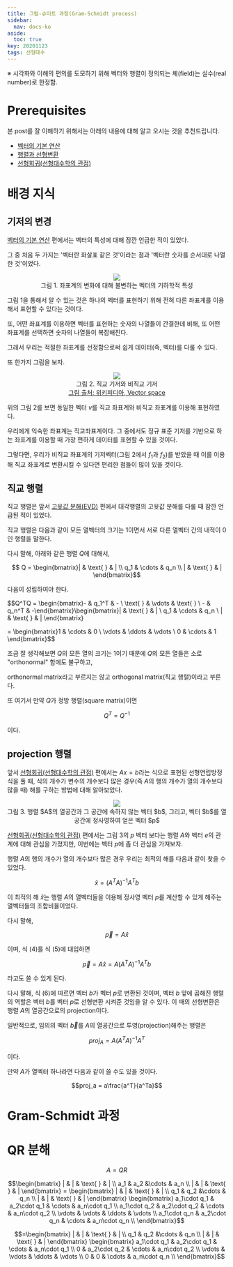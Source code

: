 ```yaml
---
title: 그람-슈미트 과정(Gram-Schmidt process)
sidebar:
  nav: docs-ko
aside:
  toc: true
key: 20201123
tags: 선형대수
---
```


※ 시각화와 이해의 편의를 도모하기 위해 벡터와 행렬이 정의되는 체(field)는 실수(real number)로 한정함.

# Prerequisites

본 post를 잘 이해하기 위해서는 아래의 내용에 대해 알고 오시는 것을 추천드립니다.

* [벡터의 기본 연산](https://angeloyeo.github.io/2020/09/07/basic_vector_operation.html)
* [행렬과 선형변환](https://angeloyeo.github.io/2019/07/15/Matrix_as_Linear_Transformation.html)
* [선형회귀(선형대수학의 관점)](https://angeloyeo.github.io/2020/08/24/linear_regression.html)

# 배경 지식

## 기저의 변경

[벡터의 기본 연산](https://angeloyeo.github.io/2020/09/07/basic_vector_operation.html) 편에서는 벡터의 특성에 대해 잠깐 언급한 적이 있었다.

그 중 처음 두 가지는 '벡터란 화살표 같은 것'이라는 점과 '벡터란 숫자를 순서대로 나열한 것'이었다.

<p align = "center">
  <img src = "https://raw.githubusercontent.com/angeloyeo/angeloyeo.github.io/master/pics/2020-09-07-basic_vector_operation/pic1.png">
  <br>
  그림 1. 좌표계의 변화에 대해 불변하는 벡터의 기하학적 특성
</p>

그림 1을 통해서 알 수 있는 것은 하나의 벡터를 표현하기 위해 전혀 다른 좌표계를 이용해서 표현할 수 있다는 것이다.

또, 어떤 좌표계를 이용하면 벡터를 표현하는 숫자의 나열들이 간결한데 비해, 또 어떤 좌표계를 선택하면 숫자의 나열들이 복잡해진다.

그래서 우리는 적절한 좌표계를 선정함으로써 쉽게 데이터(즉, 벡터)를 다룰 수 있다.

또 한가지 그림을 보자.

<p align = "center">
  <img src = "https://raw.githubusercontent.com/angeloyeo/angeloyeo.github.io/master/pics/2020-11-23-gram_schmidt/pic2.png">
  <br>
  그림 2. 직교 기저와 비직교 기저
  <br>
  <a href = "https://en.wikipedia.org/wiki/Vector_space"> 그림 출처: 위키피디아, Vector space </a>
</p>

위의 그림 2를 보면 동일한 벡터 $v$를 직교 좌표계와 비직교 좌표계를 이용해 표현하였다.

우리에게 익숙한 좌표계는 직교좌표계이다. 그 중에서도 정규 표준 기저를 기반으로 하는 좌표계를 이용할 때 가장 편하게 데이터를 표현할 수 있을 것이다.

그렇다면, 우리가 비직교 좌표계의 기저벡터(그림 2에서 $f_1$과 $f_2$)를 받았을 때 이를 이용해 직교 좌표계로 변환시킬 수 있다면 편리한 점들이 많이 있을 것이다.

## 직교 행렬

직교 행렬은 앞서 [고윳값 분해(EVD)](https://angeloyeo.github.io/2020/11/19/eigen_decomposition.html) 편에서 대각행렬의 고윳값 분해를 다룰 때 잠깐 언급된 적이 있었다.

직교 행렬은 다음과 같이 모든 열벡터의 크기는 1이면서 서로 다른 열벡터 간의 내적이 0인 행렬을 말한다.

다시 말해, 아래와 같은 행렬 $Q$에 대해서,

$$ Q = \begin{bmatrix}| & \text{ } & | \\ q_1 & \cdots & q_n \\ | & \text{ } & | \end{bmatrix}$$

[//]:# (식 1)

다음이 성립하여야 한다.

$$Q^TQ = \begin{bmatrix}- & q_1^T & - \\ \text{ } & \vdots & \text{ } \\ - & q_n^T & -\end{bmatrix}\begin{bmatrix}| & \text{ } & | \\ q_1 & \cdots & q_n \\ | & \text{ } & | \end{bmatrix} 

= \begin{bmatrix}1 & \cdots & 0 \\ \vdots & \ddots & \vdots \\ 0 & \cdots & 1 \end{bmatrix}$$

[//]:# (식 2)

조금 잘 생각해보면 $Q$의 모든 열의 크기는 1이기 때문에 $Q$의 모든 열들은 소로 "orthonormal" 함에도 불구하고,

orthonormal matrix라고 부르지는 않고 orthogonal matrix(직교 행렬)이라고 부른다.

또 여기서 만약 $Q$가 정방 행렬(square matrix)이면

$$Q^T = Q^{-1}$$

[//]:# (식 3)

이다.

## projection 행렬

앞서 [선형회귀(선형대수학의 관점)](https://angeloyeo.github.io/2020/08/24/linear_regression.html) 편에서는 $Ax=b$라는 식으로 표현된 선형연립방정식을 풀 때, 식의 개수가 변수의 개수보다 많은 경우(즉 $A$의 행의 개수가 열의 개수보다 많을 때) 해를 구하는 방법에 대해 알아보았다.

<p align = "center">
  <img src = "https://raw.githubusercontent.com/angeloyeo/angeloyeo.github.io/master/pics/2020-08-24-linear_regression/pic5.png">
<br>
그림 3. 행렬 $A$의 열공간과 그 공간에 속하지 않는 벡터 $b$, 그리고, 벡터 $b$를 열공간에 정사영하여 얻은 벡터 $p$
</p>

[선형회귀(선형대수학의 관점)](https://angeloyeo.github.io/2020/08/24/linear_regression.html) 편에서는 그림 3의 $p$ 벡터 보다는 행렬 $A$와 벡터 $e$의 관계에 대해 관심을 가졌지만, 이번에는 벡터 $p$에 좀 더 관심을 가져보자.

행렬 $A$의 행의 개수가 열의 개수보다 많은 경우 우리는 최적의 해를 다음과 같이 찾을 수 있었다.

$$\hat{x} = (A^T A)^{-1}A^Tb$$

[//]:# (식 4)

이 최적의 해 $\hat{x}$는 행렬 $A$의 열벡터들을 이용해 정사영 벡터 $p$를 계산할 수 있게 해주는 열벡터들의 조합비율이었다.

다시 말해,

$$\vec{p} = A\hat{x}$$

[//]:# (식 5)

이며, 식 (4)를 식 (5)에 대입하면

$$\vec{p} = A\hat{x} = A(A^TA)^{-1}A^Tb$$

[//]:# (식 6)

라고도 쓸 수 있게 된다.

다시 말해, 식 (6)에 따르면 벡터 $b$가 벡터 $p$로 변환된 것이며, 벡터 $b$ 앞에 곱해진 행렬의 역할은 벡터 $b$를 벡터 $p$로 선형변환 시켜준 것임을 알 수 있다. 이 때의 선형변환은 행렬 $A$의 열공간으로의 projection이다.

일반적으로, 임의의 벡터 $\vec{b}$를 $A$의 열공간으로 투영(projection)해주는 행렬은

$$proj_A = A(A^TA)^{-1}A^T$$

이다.

만약 $A$가 열벡터 하나라면 다음과 같이 쓸 수도 있을 것이다.

$$proj_a = a\frac{a^T}{a^Ta}$$

# Gram-Schmidt 과정

# QR 분해

$$A = QR$$

$$\begin{bmatrix}
  | & | & \text{ } & | \\ 
  a_1 & a_2 &\cdots & a_n \\ 
  | & | & \text{ } & | \end{bmatrix} =
  \begin{bmatrix}
  | & | & \text{ } & | \\ 
  q_1 & q_2 &\cdots & q_n \\ 
  | & | & \text{ } & | \end{bmatrix}
  \begin{bmatrix}
  a_1\cdot q_1 & a_2\cdot q_1 & \cdots & a_n\cdot q_1 \\
  a_1\cdot q_2 & a_2\cdot q_2 & \cdots & a_n\cdot q_2 \\
  \vdots & \vdots & \ddots & \vdots \\
  a_1\cdot q_n & a_2\cdot q_n & \cdots & a_n\cdot q_n \\
  \end{bmatrix}$$

$$=\begin{bmatrix}
  | & | & \text{ } & | \\ 
  q_1 & q_2 &\cdots & q_n \\ 
  | & | & \text{ } & | \end{bmatrix}
  \begin{bmatrix}
  a_1\cdot q_1 & a_2\cdot q_1 & \cdots & a_n\cdot q_1 \\
  0 & a_2\cdot q_2 & \cdots & a_n\cdot q_2 \\
  \vdots & \vdots & \ddots & \vdots \\
  0 & 0 & \cdots & a_n\cdot q_n \\
  \end{bmatrix}$$